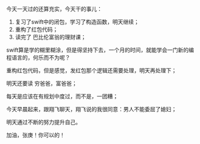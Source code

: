 今天一天过的还算充实，今天干的事儿：

1. 复习了swift中的闭包，学习了构造函数，明天继续；
2. 重构了红包代码；
3. 读完了 巴比伦富翁的理财课；

swift算是学的糊里糊涂，但是得坚持下去，一个月的时间，就能学会一门新的编程语言的，何乐而不为呢？

重构红包代码，但是感觉，发红包那个逻辑还需要处理，明天再处理下；

明天还要读 穷爸爸，富爸爸；

每天是应该在有规划中度过，而不是，一团糟；

今天早晨起来，跟翔飞聊天，翔飞说的我很同意：男人不能委屈了媳妇；

明天通过不断的努力提升自己。

加油，张庚！你可以的！
